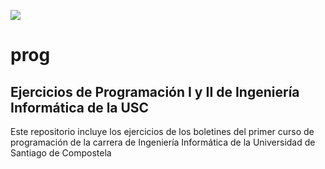 ![](https://github.com/ACMCMC/prog/workflows/.github/workflows/build.yml/badge.svg)
# prog
## Ejercicios de Programación I y II de Ingeniería Informática de la USC

Este repositorio incluye los ejercicios de los boletines del primer curso de programación de la carrera de Ingeniería Informática de la Universidad de Santiago de Compostela
